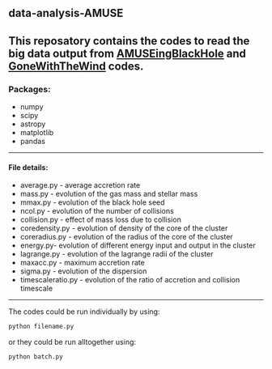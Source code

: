 ## data-analysis-AMUSE 

This reposatory contains the codes to read the big data output from [AMUSEingBlackHole](https://github.com/arpan-das-astrophysics/AMUSEingBlackHole) and [GoneWithTheWind](https://github.com/arpan-das-astrophysics/GoneWithTheWind) codes. 
---
### Packages:
* numpy
* scipy
* astropy
* matplotlib
* pandas
---
#### File details:
* average.py - average accretion rate
* mass.py - evolution of the gas mass and stellar mass
* mmax.py - evolution of the black hole seed 
* ncol.py - evolution of the number of collisions
* collision.py - effect of mass loss due to collision
* coredensity.py - evolution of density of the core of the cluster
* coreradius.py - evolution of the radius of the core of the cluster
* energy.py- evolution of different energy input and output in the cluster
* lagrange.py - evolution of the lagrange radii of the cluster
* maxacc.py - maximum accretion rate
* sigma.py - evolution of the dispersion
* timescaleratio.py - evolution of the ratio of accretion and collision timescale
---

The codes could be run individually by using:
```Python
python filename.py
```
or they could be run alltogether using:
```Python
python batch.py
```
